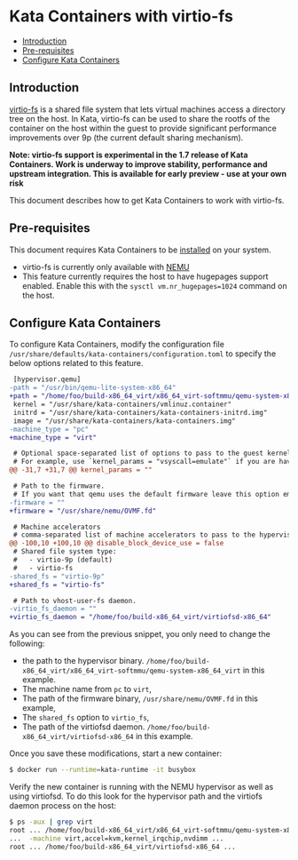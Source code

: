 
# Kata Containers with virtio-fs

* [Introduction](#introduction)
* [Pre-requisites](#pre-requisites)
* [Configure Kata Containers](#configure-kata-containers)

## Introduction

[virtio-fs](https://virtio-fs.gitlab.io/) is a shared file system that lets virtual machines access a directory tree on the host. In Kata, virtio-fs can be used to share the rootfs of the container on the host within the guest to provide significant performance improvements over 9p (the current default sharing mechanism).

**Note: virtio-fs support is experimental in the 1.7 release of Kata Containers. Work is underway to improve stability, performance and upstream integration. This is available for early preview - use at your own risk**

This document describes how to get Kata Containers to work with virtio-fs.

## Pre-requisites

This document requires Kata Containers to be [installed](https://github.com/kata-containers/documentation/blob/master/install/README.md) on your system.

* virtio-fs is currently only available with [NEMU](https://github.com/kata-containers/documentation/blob/master/how-to/how-to-use-kata-containers-with-nemu.md)
* This feature currently requires the host to have hugepages support enabled. Enable this with the `sysctl vm.nr_hugepages=1024` command on the host.

## Configure Kata Containers

To configure Kata Containers, modify the configuration file `/usr/share/defaults/kata-containers/configuration.toml` to specify the below options related to this feature.

```diff
 [hypervisor.qemu]
-path = "/usr/bin/qemu-lite-system-x86_64"
+path = "/home/foo/build-x86_64_virt/x86_64_virt-softmmu/qemu-system-x86_64_virt"
 kernel = "/usr/share/kata-containers/vmlinuz.container"
 initrd = "/usr/share/kata-containers/kata-containers-initrd.img"
 image = "/usr/share/kata-containers/kata-containers.img"
-machine_type = "pc"
+machine_type = "virt"

 # Optional space-separated list of options to pass to the guest kernel.
 # For example, use `kernel_params = "vsyscall=emulate"` if you are having
@@ -31,7 +31,7 @@ kernel_params = ""

 # Path to the firmware.
 # If you want that qemu uses the default firmware leave this option empty
-firmware = ""
+firmware = "/usr/share/nemu/OVMF.fd"

 # Machine accelerators
 # comma-separated list of machine accelerators to pass to the hypervisor.
@@ -100,10 +100,10 @@ disable_block_device_use = false
 # Shared file system type:
 #   - virtio-9p (default)
 #   - virtio-fs
-shared_fs = "virtio-9p"
+shared_fs = "virtio-fs"

 # Path to vhost-user-fs daemon.
-virtio_fs_daemon = ""
+virtio_fs_daemon = "/home/foo/build-x86_64_virt/virtiofsd-x86_64"
```

As you can see from the previous snippet, you only need to change the following:
- the path to the hypervisor binary. `/home/foo/build-x86_64_virt/x86_64_virt-softmmu/qemu-system-x86_64_virt` in this example.
- The machine name from `pc` to `virt`,
- The path of the firmware binary, `/usr/share/nemu/OVMF.fd` in this example,
- The `shared_fs` option to `virtio_fs`,
- The path of the virtiofsd daemon. `/home/foo/build-x86_64_virt/virtiofsd-x86_64` in this example.

Once you save these modifications, start a new container:
```bash
$ docker run --runtime=kata-runtime -it busybox
```
Verify the new container is running with the NEMU hypervisor as well as using virtiofsd. To do this look for the hypervisor path and the virtiofs daemon process on the host:
```bash
$ ps -aux | grep virt
root ... /home/foo/build-x86_64_virt/x86_64_virt-softmmu/qemu-system-x86_64_virt
...  -machine virt,accel=kvm,kernel_irqchip,nvdimm ...
root ... /home/foo/build-x86_64_virt/virtiofsd-x86_64 ...
```

